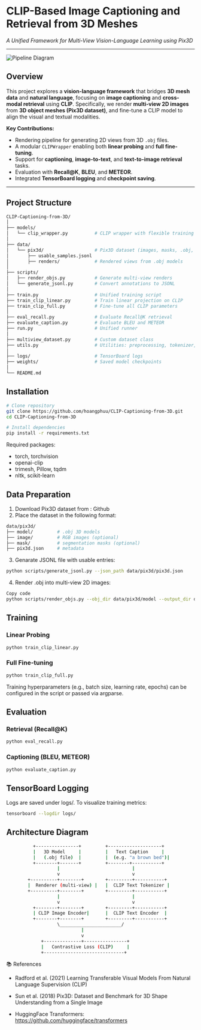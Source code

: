 # CLIP-Based Image Captioning and Retrieval from 3D Meshes  
*A Unified Framework for Multi-View Vision-Language Learning using Pix3D*

---
![Pipeline Diagram](./asset/block_diagram.png)
##  Overview

This project explores a **vision-language framework** that bridges **3D mesh data** and **natural language**, focusing on **image captioning** and **cross-modal retrieval** using **CLIP**. Specifically, we render **multi-view 2D images** from **3D object meshes (Pix3D dataset)**, and fine-tune a CLIP model to align the visual and textual modalities.

**Key Contributions:**
- Rendering pipeline for generating 2D views from 3D `.obj` files.
- A modular `CLIPWrapper` enabling both **linear probing** and **full fine-tuning**.
- Support for **captioning**, **image-to-text**, and **text-to-image retrieval** tasks.
- Evaluation with **Recall@K**, **BLEU**, and **METEOR**.
- Integrated **TensorBoard logging** and **checkpoint saving**.

---

## Project Structure

```bash
CLIP-Captioning-from-3D/
│
├── models/
│   └── clip_wrapper.py          # CLIP wrapper with flexible training modes
│
├── data/
│   └── pix3d/                   # Pix3D dataset (images, masks, .obj, json)
│       ├── usable_samples.jsonl
│       ├── renders/             # Rendered views from .obj models
│
├── scripts/
│   ├── render_objs.py           # Generate multi-view renders
│   └── generate_jsonl.py        # Convert annotations to JSONL
│
├── train.py                     # Unified training script
├── train_clip_linear.py         # Train linear projection on CLIP
├── train_clip_full.py           # Fine-tune all CLIP parameters
│
├── eval_recall.py               # Evaluate Recall@K retrieval
├── evaluate_caption.py          # Evaluate BLEU and METEOR
├── run.py                       # Unified runner
│
├── multiview_dataset.py         # Custom dataset class
├── utils.py                     # Utilities: preprocessing, tokenizer, etc.
│
├── logs/                        # TensorBoard logs
├── weights/                     # Saved model checkpoints
│
└── README.md 
```
##  Installation
```bash
# Clone repository
git clone https://github.com/hoangphuu/CLIP-Captioning-from-3D.git
cd CLIP-Captioning-from-3D

# Install dependencies
pip install -r requirements.txt
```
Required packages:

- torch, torchvision
- openai-clip
- trimesh, Pillow, tqdm
- nltk, scikit-learn

## Data Preparation
1. Download Pix3D dataset from : Github
2. Place the dataset in the following format:
```bash
data/pix3d/
├── model/         # .obj 3D models
├── image/         # RGB images (optional)
├── mask/          # segmentation masks (optional)
├── pix3d.json     # metadata
```
3. Genarate JSONL file with usable entries:
```bash
python scripts/generate_jsonl.py --json_path data/pix3d/pix3d.json
```
4. Render .obj into multi-view 2D images:

```bash
Copy code
python scripts/render_objs.py --obj_dir data/pix3d/model --output_dir data/pix3d/renders
```
## Training
### Linear Probing
```bash
python train_clip_linear.py 
```
### Full Fine-tuning
```bash
python train_clip_full.py
```
Training hyperparameters (e.g., batch size, learning rate, epochs) can be configured in the script or passed via argparse.

## Evaluation
###  Retrieval (Recall@K)
```bash
python eval_recall.py
```
### Captioning (BLEU, METEOR)
```bash
python evaluate_caption.py
```
## TensorBoard Logging
Logs are saved under logs/. To visualize training metrics:

```bash
tensorboard --logdir logs/
```
## Architecture Diagram
```bash
          +----------------+         +--------------------+
          |   3D Model     |         |   Text Caption     |
          |   (.obj file)  |         |  (e.g. "a brown bed")|
          +--------+-------+         +--------+-----------+
                   |                           |
                   v                           v
        +----------+--------+        +---------+-----------+
        |  Renderer (multi-view) |   |  CLIP Text Tokenizer |
        +----------+--------+        +---------+-----------+
                   |                           |
                   v                           v
          +--------+--------+        +---------+-----------+
          | CLIP Image Encoder|      |  CLIP Text Encoder  |
          +--------+--------+        +---------+-----------+
                   \_______________________/
                            |
                            v
             +--------------+----------------+
             |   Contrastive Loss (CLIP)     |
             +------------------------------+
```
📚 References
- Radford et al. (2021) Learning Transferable Visual Models From Natural Language Supervision (CLIP)

- Sun et al. (2018) Pix3D: Dataset and Benchmark for 3D Shape Understanding from a Single Image

- HuggingFace Transformers: https://github.com/huggingface/transformers
